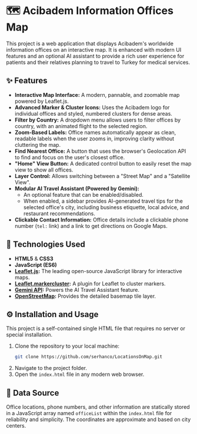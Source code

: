 # 🗺️ Acibadem Information Offices Map

This project is a web application that displays Acibadem's worldwide information offices on an interactive map. It is enhanced with modern UI features and an optional AI assistant to provide a rich user experience for patients and their relatives planning to travel to Turkey for medical services.

## ✨ Features

- **Interactive Map Interface:** A modern, pannable, and zoomable map powered by Leaflet.js.
- **Advanced Marker & Cluster Icons:** Uses the Acibadem logo for individual offices and styled, numbered clusters for dense areas.
- **Filter by Country:** A dropdown menu allows users to filter offices by country, with an animated flight to the selected region.
- **Zoom-Based Labels:** Office names automatically appear as clean, readable labels when the user zooms in, improving clarity without cluttering the map.
- **Find Nearest Office:** A button that uses the browser's Geolocation API to find and focus on the user's closest office.
- **"Home" View Button:** A dedicated control button to easily reset the map view to show all offices.
- **Layer Control:** Allows switching between a "Street Map" and a "Satellite View".
- **Modular AI Travel Assistant (Powered by Gemini):**
  - An optional feature that can be enabled/disabled.
  - When enabled, a sidebar provides AI-generated travel tips for the selected office's city, including business etiquette, local advice, and restaurant recommendations.
- **Clickable Contact Information:** Office details include a clickable phone number (`tel:` link) and a link to get directions on Google Maps.

## 🚀 Technologies Used

- **HTML5** & **CSS3**
- **JavaScript (ES6)**
- **[Leaflet.js](https://leafletjs.com/):** The leading open-source JavaScript library for interactive maps.
- **[Leaflet.markercluster](https://github.com/Leaflet/Leaflet.markercluster):** A plugin for Leaflet to cluster markers.
- **[Gemini API](https://ai.google.dev/):** Powers the AI Travel Assistant feature.
- **[OpenStreetMap](https://www.openstreetmap.org/):** Provides the detailed basemap tile layer.

## ⚙️ Installation and Usage

This project is a self-contained single HTML file that requires no server or special installation.

1.  Clone the repository to your local machine:
    ```bash
    git clone https://github.com/serhanco/LocationsOnMap.git
    ```
2.  Navigate to the project folder.
3.  Open the `index.html` file in any modern web browser.

## 💾 Data Source

Office locations, phone numbers, and other information are statically stored in a JavaScript array named `officeList` within the `index.html` file for reliability and simplicity. The coordinates are approximate and based on city centers.
```eof

